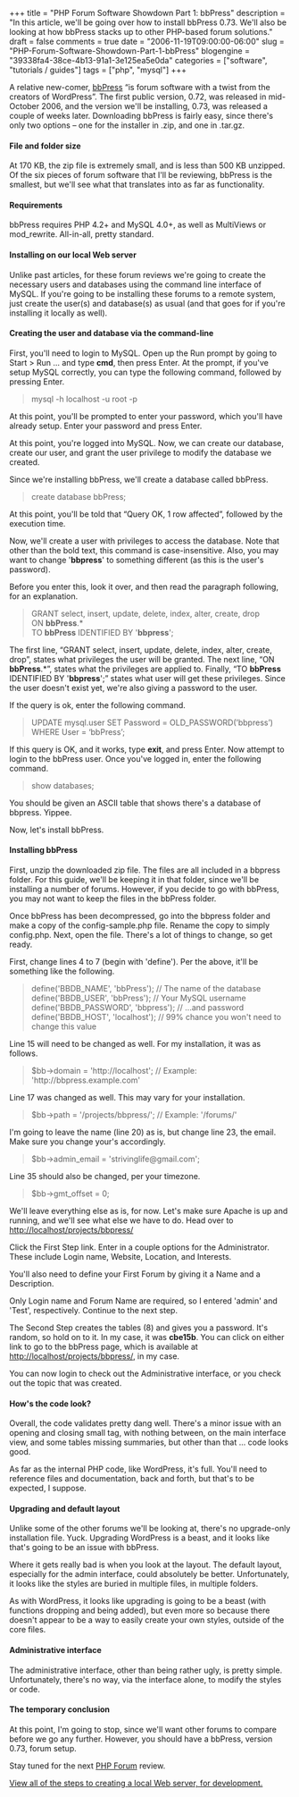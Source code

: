 +++
title = "PHP Forum Software Showdown Part 1: bbPress"
description = "In this article, we'll be going over how to install bbPress 0.73.  We'll also be looking at how bbPress stacks up to other PHP-based forum solutions."
draft = false
comments = true
date = "2006-11-19T09:00:00-06:00"
slug = "PHP-Forum-Software-Showdown-Part-1-bbPress"
blogengine = "39338fa4-38ce-4b13-91a1-3e125ea5e0da"
categories = ["software", "tutorials / guides"]
tags = ["php", "mysql"]
+++

<p>
A relative new-comer, <a href="http://bbpress.org/">bbPress</a> &ldquo;is forum software with a twist from the creators of WordPress&rdquo;. The first public version, 0.72, was released in mid-October 2006, and the version we&#39;ll be installing, 0.73, was released a couple of weeks later. Downloading bbPress is fairly easy, since there&#39;s only two options &ndash; one for the installer in .zip, and one in .tar.gz.
</p>
<!--more-->
<h4>File and folder size</h4>
<p>
At 170 KB, the zip file is extremely small, and is less than 500 KB unzipped. Of the six pieces of forum software that I&#39;ll be reviewing, bbPress is the smallest, but we&#39;ll see what that translates into as far as functionality.<!--adsense-->
</p>
<h4>Requirements</h4>
<p>
bbPress requires PHP 4.2+ and MySQL 4.0+, as well as MultiViews or mod_rewrite. All-in-all, pretty standard.
</p>
<h4>Installing on our local Web server</h4>
<p>
Unlike past articles, for these forum reviews we&#39;re going to create the necessary users and databases using the command line interface of MySQL. If you&#39;re going to be installing these forums to a remote system, just create the user(s) and database(s) as usual (and that goes for if you&#39;re installing it locally as well).
</p>
<h4>Creating the user and database via the command-line</h4>
<p>
First, you&#39;ll need to login to MySQL. Open up the Run prompt by going to Start &gt; Run ... and type <strong>cmd</strong>, then press Enter. At the prompt, if you&#39;ve setup MySQL correctly, you can type the following command, followed by pressing Enter.
</p>
<blockquote>
	<p>
	 mysql -h localhost -u root -p
	</p>
</blockquote>
<p>
At this point, you&#39;ll be prompted to enter your password, which you&#39;ll have already setup. Enter your password and press Enter.
</p>
<p>
At this point, you&#39;re logged into MySQL. Now, we can create our database, create our user, and grant the user privilege to modify the database we created.
</p>
<p>
Since we&#39;re installing bbPress, we&#39;ll create a database called bbPress.
</p>
<blockquote>
	<p>
	 create database bbPress;
	</p>
</blockquote>
<p>
At this point, you&#39;ll be told that &ldquo;Query OK, 1 row affected&rdquo;, followed by the execution time.
</p>
<p>
Now, we&#39;ll create a user with privileges to access the database. Note that other than the bold text, this command is case-insensitive. Also, you may want to change &#39;<strong>bbpress</strong>&#39; to something different (as this is the user&#39;s password).
</p>
<p>
Before you enter this, look it over, and then read the paragraph following, for an explanation.
</p>
<blockquote>
	<p>
	 GRANT select, insert, update, delete, index, alter, create, drop<br />
	ON <strong>bbPress</strong>.*<br />
	TO <strong>bbPress</strong> IDENTIFIED BY &#39;<strong>bbpress</strong>&#39;;
	</p>
</blockquote>
<p>
The first line, &ldquo;GRANT select, insert, update, delete, index, alter, create, drop&rdquo;, states what privileges the user will be granted. The next line, &ldquo;ON <strong>bbPress</strong>.*&rdquo;, states what the privileges are applied to. Finally, &ldquo;TO <strong>bbPress</strong> IDENTIFIED BY &#39;<strong>bbpress</strong>&#39;;&rdquo; states what user will get these privileges. Since the user doesn&#39;t exist yet, we&#39;re also giving a password to the user.
</p>
<p>
If the query is ok, enter the following command.
</p>
<blockquote>
	<p>
	 UPDATE mysql.user SET Password = OLD_PASSWORD(&rsquo;bbpress&rsquo;) WHERE User = &lsquo;bbPress&rsquo;;
	</p>
</blockquote>
<p>
If this query is OK, and it works, type <strong>exit</strong>, and press Enter. Now attempt to login to the bbPress user. Once you&#39;ve logged in, enter the following command.
</p>
<blockquote>
	<p>
	 show databases;
	</p>
</blockquote>
<p>
You should be given an ASCII table that shows there&#39;s a database of bbpress. Yippee.
</p>
<p>
Now, let&#39;s install bbPress.
</p>
<!--nextpage-->
<h4>Installing bbPress</h4>
<p>
First, unzip the downloaded zip file. The files are all included in a bbpress folder. For this guide, we&#39;ll be keeping it in that folder, since we&#39;ll be installing a number of forums. However, if you decide to go with bbPress, you may not want to keep the files in the bbPress folder.<!--adsense-->
</p>
<p>
Once bbPress has been decompressed, go into the bbpress folder and make a copy of the config-sample.php file. Rename the copy to simply config.php. Next, open the file. There&#39;s a lot of things to change, so get ready.
</p>
<p>
First, change lines 4 to 7 (begin with &#39;define&#39;). Per the above, it&#39;ll be something like the following.
</p>
<blockquote>
	<p>
	 define(&#39;BBDB_NAME&#39;, &#39;bbPress&#39;); // The name of the database<br />
	define(&#39;BBDB_USER&#39;, &#39;bbPress&#39;); // Your MySQL username<br />
	define(&#39;BBDB_PASSWORD&#39;, &#39;bbpress&#39;); // ...and password<br />
	define(&#39;BBDB_HOST&#39;, &#39;localhost&#39;); // 99% chance you won&#39;t need to change this value
	</p>
</blockquote>
<p>
Line 15 will need to be changed as well. For my installation, it was as follows.
</p>
<blockquote>
	<p>
	 $bb-&gt;domain = &#39;http://localhost&#39;; // Example: &#39;http://bbpress.example.com&#39;
	</p>
</blockquote>
<p>
Line 17 was changed as well. This may vary for your installation.
</p>
<blockquote>
	<p>
	 $bb-&gt;path = &#39;/projects/bbpress/&#39;;				 // Example: &#39;/forums/&#39;
	</p>
</blockquote>
<p>
I&#39;m going to leave the name (line 20) as is, but change line 23, the email. Make sure you change your&#39;s accordingly.
</p>
<blockquote>
	<p>
	 $bb-&gt;admin_email = &#39;strivinglife@gmail.com&#39;;
	</p>
</blockquote>
<p>
Line 35 should also be changed, per your timezone.
</p>
<blockquote>
	<p>
	 $bb-&gt;gmt_offset = 0;
	</p>
</blockquote>
<p>
We&#39;ll leave everything else as is, for now. Let&#39;s make sure Apache is up and running, and we&#39;ll see what else we have to do. Head over to <a href="http://localhost/projects/bbpress/">http://localhost/projects/bbpress/</a>
</p>
<p>
Click the First Step link. Enter in a couple options for the Administrator. These include Login name, Website, Location, and Interests.
</p>
<p>
You&#39;ll also need to define your First Forum by giving it a Name and a Description.
</p>
<p>
Only Login name and Forum Name are required, so I entered &#39;admin&#39; and &#39;Test&#39;, respectively. Continue to the next step.
</p>
<p>
The Second Step creates the tables (8) and gives you a password. It&#39;s random, so hold on to it. In my case, it was <strong>cbe15b</strong>. You can click on either link to go to the bbPress page, which is available at <a href="http://localhost/projects/bbpress/">http://localhost/projects/bbpress/</a>, in my case.
</p>
<p>
You can now login to check out the Administrative interface, or you check out the topic that was created.
</p>
<!--nextpage-->
<h4>How&#39;s the code look?</h4>
<p>
Overall, the code validates pretty dang well. There&#39;s a minor issue with an opening and closing small tag, with nothing between, on the main interface view, and some tables missing summaries, but other than that ... code looks good.<!--adsense-->
</p>
<p>
As far as the internal PHP code, like WordPress, it&#39;s full. You&#39;ll need to reference files and documentation, back and forth, but that&#39;s to be expected, I suppose.
</p>
<h4>Upgrading and default layout</h4>
<p>
Unlike some of the other forums we&#39;ll be looking at, there&#39;s no upgrade-only installation file. Yuck. Upgrading WordPress is a beast, and it looks like that&#39;s going to be an issue with bbPress.
</p>
<p>
Where it gets really bad is when you look at the layout. The default layout, especially for the admin interface, could absolutely be better. Unfortunately, it looks like the styles are buried in multiple files, in multiple folders.
</p>
<p>
As with WordPress, it looks like upgrading is going to be a beast (with functions dropping and being added), but even more so because there doesn&#39;t appear to be a way to easily create your own styles, outside of the core files.
</p>
<h4>Administrative interface</h4>
<p>
The administrative interface, other than being rather ugly, is pretty simple. Unfortunately, there&#39;s no way, via the interface alone, to modify the styles or code.
</p>
<h4>The temporary conclusion</h4>
<p>
At this point, I&#39;m going to stop, since we&#39;ll want other forums to compare before we go any further. However, you should have a bbPress, version 0.73, forum setup.
</p>
<p>
Stay tuned for the next <a href="/words/post/PHP-Forum-Software-Showdown.aspx">PHP Forum</a> review.
</p>
<p>
<a href="/local-apache-server/">View all of the steps to creating a local Web server, for development.</a>
</p>


